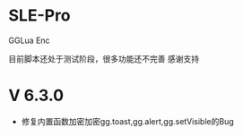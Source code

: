 # SLE-Pro
GGLua Enc

目前脚本还处于测试阶段，很多功能还不完善
感谢支持

# V 6.3.0
  - 修复内置函数加密加密gg.toast,gg.alert,gg.setVisible的Bug
